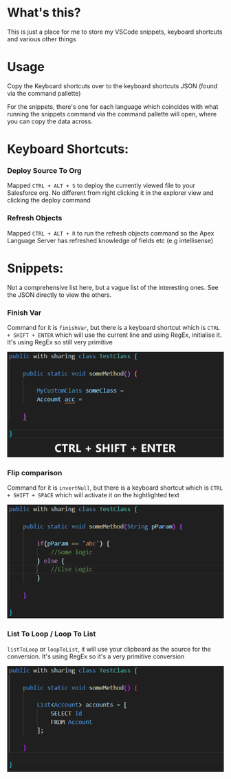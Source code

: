 # What's this?

This is just a place for me to store my VSCode snippets, keyboard shortcuts and various other things

# Usage

Copy the Keyboard shortcuts over to the keyboard shortcuts JSON (found via the command pallette)

For the snippets, there's one for each language which coincides with what running the snippets command via the command pallette will open, where you can copy the data across.

# Keyboard Shortcuts:

### Deploy Source To Org

Mapped `CTRL + ALT + S` to deploy the currently viewed file to your Salesforce org. No different from right clicking it in the explorer view and clicking the deploy command

### Refresh Objects

Mapped `CTRL + ALT + R` to run the refresh objects command so the Apex Language Server has refreshed knowledge of fields etc (e.g intellisense)

# Snippets:

Not a comprehensive list here, but a vague list of the interesting ones. See the JSON directly to view the others.

### Finish Var
Command for it is `finishVar`, but there is a keyboard shortcut which is `CTRL + SHIFT + ENTER` which will use the current line and using RegEx, initialise it. It's using RegEx so still very primitive

![finishVarGif](/media/finishVar.gif)

### Flip comparison
Command for it is `invertNull`, but there is a keyboard shortcut which is `CTRL + SHIFT + SPACE` which will activate it on the hightlighted text
 
![flipComparisonGif](/media/flipComparison.gif)

### List To Loop / Loop To List
`listToLoop` or `loopToList`, it will use your clipboard as the source for the conversion. It's using RegEx so it's a very primitive conversion

![listToLoopAndLoopToListGif](/media/listToLoop-and-loopToList.gif)
